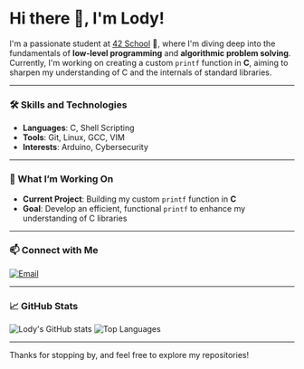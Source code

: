 # Hi there 👋, I'm Lody!

I'm a passionate student at [42 School](https://42.fr/en/homepage/) 🏫, where I'm diving deep into the fundamentals of **low-level programming** and **algorithmic problem solving**. Currently, I'm working on creating a custom `printf` function in **C**, aiming to sharpen my understanding of C and the internals of standard libraries.

---

### 🛠️ Skills and Technologies
- **Languages**: C, Shell Scripting
- **Tools**: Git, Linux, GCC, VIM 
- **Interests**: Arduino, Cybersecurity

---

### 🌱 What I’m Working On
- **Current Project**: Building my custom `printf` function in **C**
- **Goal**: Develop an efficient, functional `printf` to enhance my understanding of C libraries

---

### 📫 Connect with Me
[![Email](https://img.shields.io/badge/Email-D14836?style=flat&logo=gmail&logoColor=white)](mailto:lodyiaremko@proton.me)

---

### 📈 GitHub Stats
![Lody's GitHub stats](https://github-readme-stats.vercel.app/api?username=Lody-dev&show_icons=true&theme=radical)
![Top Languages](https://github-readme-stats.vercel.app/api/top-langs/?username=Lody-dev&layout=compact&theme=radical)

---

Thanks for stopping by, and feel free to explore my repositories!

